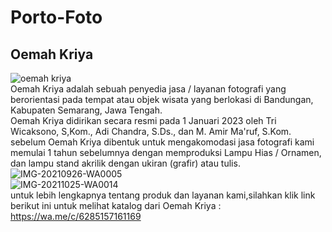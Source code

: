 # Porto-Foto

## Oemah Kriya 
![oemah kriya](https://github.com/TriW3/Porto-Foto/assets/100888453/29ab26be-30c6-4e4a-a21f-3ceef7231b1c)<br>
Oemah Kriya adalah sebuah penyedia jasa / layanan fotografi yang berorientasi pada tempat atau objek wisata yang berlokasi di Bandungan, Kabupaten Semarang, Jawa Tengah. <br>
Oemah Kriya didirikan secara resmi pada 1 Januari 2023 oleh Tri Wicaksono, S,Kom., Adi Chandra, S.Ds., dan M. Amir Ma'ruf, S.Kom. <br>
sebelum Oemah Kriya dibentuk untuk mengakomodasi jasa fotografi kami memulai 1 tahun sebelumnya dengan memproduksi Lampu Hias / Ornamen, dan lampu stand akrilik dengan ukiran (grafir) atau tulis. <br>
![IMG-20210926-WA0005](https://github.com/TriW3/Porto-Foto/assets/100888453/51a15d8c-6ef0-4ac3-838f-7781f3ade462) <br>
![IMG-20211025-WA0014](https://github.com/TriW3/Porto-Foto/assets/100888453/e6b9ecff-1b6e-481f-9595-4403fd0792af) <br> 
untuk lebih lengkapnya tentang produk dan layanan kami,silahkan klik link berikut ini untuk melihat katalog dari Oemah Kriya : <br>
https://wa.me/c/6285157161169
